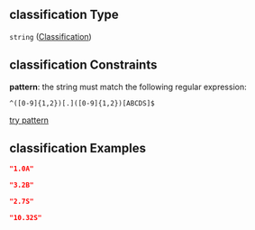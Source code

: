 ## classification Type

`string` ([Classification](iea43_wra_data_model-properties-measurement-location-measurement-location-properties-measurement-point-measurement-point-properties-sensor-sensor-properties-classification.md))

## classification Constraints

**pattern**: the string must match the following regular expression:&#x20;

```regexp
^([0-9]{1,2})[.]([0-9]{1,2})[ABCDS]$
```

[try pattern](https://regexr.com/?expression=%5E\(%5B0-9%5D%7B1%2C2%7D\)%5B.%5D\(%5B0-9%5D%7B1%2C2%7D\)%5BABCDS%5D%24 "try regular expression with regexr.com")

## classification Examples

```json
"1.0A"
```

```json
"3.2B"
```

```json
"2.7S"
```

```json
"10.32S"
```
